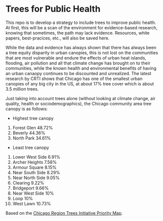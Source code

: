 # Trees for Public Health

This repo is to develop a strategy to include trees to improve public health. At first, this will be a scan of the environment for evidence-based research, knowing that sometimes, the path may lack evidence. Resources, white papers, best-pracices, etc., will also be saved here.

While the data and evidence has always shown that there has always been a tree equity disparity in urban canopies, this is not lost on the communities that are most vulnerable and endure the effects of urban heat islands, flooding, air pollution and all that climate change has brought on to their communities, while the known health and environmental benefits of having an urban canaopy continues to be discounted and unrealized.  The latest research by CRTI shows that Chicago has one of the smallest urban canopies of any big city in the US, at about 17% tree cover which is about 3.5 million trees.

Just taking into account trees alone (without looking at climate change, air quality, health or sociodemographics), the Chicago community area tree canopy is as follows:

* Highest tree canopy
1.  Forest Glen 48.72%
2.  Beverly 44.36%
3.  North Park 34.61%

* Least tree canopy
1.  Lower West Side 6.91%
2.  Archer Heights 7.58%
3.  Armour Square 8.15%
4.  Near South Side 8.29%
5.  Near North Side 9.05%
6.  Clearing 9.22%
7.  Bridgeport 9.66%
8.  Near West Side 10%
9.  Loop 10%
10. West Lawn 10.73%

Based on the [Chicago Region Trees Initiative Priority Map](https://mortonarb.maps.arcgis.com/apps/View/index.html?appid=0700702eb8fa4c31a4d957d71a09d690).
